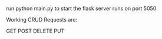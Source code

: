 run python main.py to start the flask server
runs on port 5050


Working CRUD Requests are:

GET
POST
DELETE
PUT